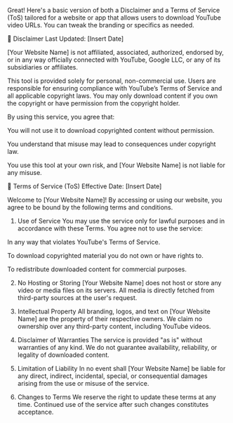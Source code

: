 Great! Here's a basic version of both a Disclaimer and a Terms of Service (ToS) tailored for a website or app that allows users to download YouTube video URLs. You can tweak the branding or specifics as needed.

📄 Disclaimer
Last Updated: [Insert Date]

[Your Website Name] is not affiliated, associated, authorized, endorsed by, or in any way officially connected with YouTube, Google LLC, or any of its subsidiaries or affiliates.

This tool is provided solely for personal, non-commercial use. Users are responsible for ensuring compliance with YouTube’s Terms of Service and all applicable copyright laws. You may only download content if you own the copyright or have permission from the copyright holder.

By using this service, you agree that:

You will not use it to download copyrighted content without permission.

You understand that misuse may lead to consequences under copyright law.

You use this tool at your own risk, and [Your Website Name] is not liable for any misuse.

📝 Terms of Service (ToS)
Effective Date: [Insert Date]

Welcome to [Your Website Name]! By accessing or using our website, you agree to be bound by the following terms and conditions.

1. Use of Service
   You may use the service only for lawful purposes and in accordance with these Terms. You agree not to use the service:

In any way that violates YouTube's Terms of Service.

To download copyrighted material you do not own or have rights to.

To redistribute downloaded content for commercial purposes.

2. No Hosting or Storing
   [Your Website Name] does not host or store any video or media files on its servers. All media is directly fetched from third-party sources at the user's request.

3. Intellectual Property
   All branding, logos, and text on [Your Website Name] are the property of their respective owners. We claim no ownership over any third-party content, including YouTube videos.

4. Disclaimer of Warranties
   The service is provided "as is" without warranties of any kind. We do not guarantee availability, reliability, or legality of downloaded content.

5. Limitation of Liability
   In no event shall [Your Website Name] be liable for any direct, indirect, incidental, special, or consequential damages arising from the use or misuse of the service.

6. Changes to Terms
   We reserve the right to update these terms at any time. Continued use of the service after such changes constitutes acceptance.
